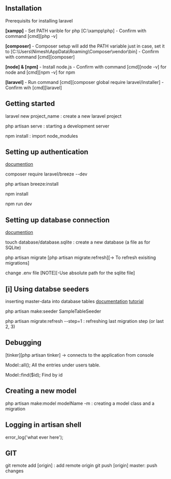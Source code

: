 ## Installation
Prerequisits for installing laravel

**[xampp]** 
    - Set PATH varible for php [C:\xampp\php]
    - Confirm with command [cmd][php -v]

**[composer]**
    - Composer setup will add the PATH variable just in case, set it to [C:\Users\Nimesh\AppData\Roaming\Composer\vendor\bin]
    - Confirm with command [cmd][composer]

**[node] & [npm]**
    - Install node.js
    - Confirm with command [cmd][node -v] for node and [cmd][npm -v] for npm

**[laravel]**
    - Run command [cmd][composer global require laravel/installer]
    - Confirm wih [cmd][laravel]

## Getting started

laravel new project_name : create a new laravel project

php artisan serve : starting a development server

npm install : import node_modules 

## Setting up authentication 
[documention](https://laravel.com/docs/8.x/starter-kits#laravel-breeze)

composer require laravel/breeze --dev  

php artisan breeze:install

npm install

npm run dev

## Setting up database connection
[documention](https://laravel.com/docs/8.x/database)

touch database/database.sqlite : create a new database (a file as for SQLite)

php artisan migrate [php artisan migrate:refresh][-> To refresh exisiting migrations]

change .env file [NOTE][-Use absolute path for the sqlite file]

## [i] Using databse seeders 

inserting master-data into database tables
[documentation](https://laravel.com/docs/8.x/seeding)
[tutorial](https://blog.hashvel.com/posts/insert-data-using-database-seeder-in-laravel/) 

php artisan make:seeder SampleTableSeeder

php artisan migrate:refresh --step=1 : refreshing last migration step (or last 2, 3) 

## Debugging 
[tinker][php artisan tinker] -> connects to the application from console 

Model::all(); All the entries under users table.

Model::find($id); Find by id

## Creating a new model

php artisan make:model modelName -m : creating a model class and a migration

## Logging in artisan shell 

error_log('what ever here');

## GIT
 
git remote add [origin] <url> : add remote origin
git push [origin] master: push changes